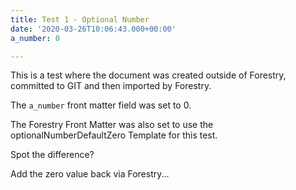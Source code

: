```yaml
---
title: Test 1 - Optional Number
date: '2020-03-26T10:06:43.000+00:00'
a_number: 0

---
```

This is a test where the document was created outside of Forestry, committed to GIT and then imported
by Forestry.

The `a_number` front matter field was set to 0.

The Forestry Front Matter was also set to use the optionalNumberDefaultZero Template for this test.

Spot the difference?

Add the zero value back via Forestry...
